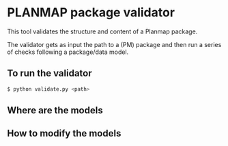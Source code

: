 # PLANMAP package validator

This tool validates the structure and content of a Planmap package.

The validator gets as input the path to a (PM) package and then
run a series of checks following a package/data model.

## To run the validator

```bash
$ python validate.py <path>
```

## Where are the models

## How to modify the models
